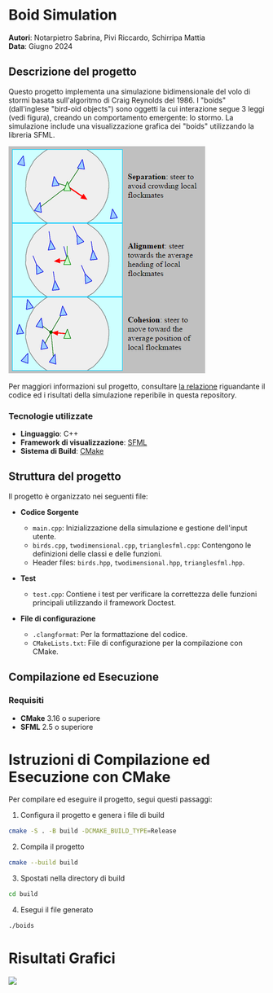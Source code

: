 # Boid Simulation

**Autori**: Notarpietro Sabrina, Pivi Riccardo, Schirripa Mattia  
**Data**: Giugno 2024  

## Descrizione del progetto

Questo progetto implementa una simulazione bidimensionale del volo di stormi basata sull'algoritmo di Craig Reynolds del 1986. I "boids" (dall'inglese "bird-oid objects") sono oggetti la cui interazione segue 3 leggi (vedi figura), creando un comportamento emergente: lo stormo. La simulazione include una visualizzazione grafica dei "boids" utilizzando la libreria SFML.

![le 3 leggi dei boids](./boids_laws.png)

Per maggiori informazioni sul progetto,
consultare [la relazione](Relazione_di_Programmazione_Boid_Simulation_1__Anno_DIFA_UNIBO.pdf) riguandante il codice ed i risultati della simulazione reperibile in questa repository.

### Tecnologie utilizzate
- **Linguaggio**: C++
- **Framework di visualizzazione**: [SFML](https://www.sfml-dev.org/)
- **Sistema di Build**: [CMake](https://cmake.org/)

## Struttura del progetto

Il progetto è organizzato nei seguenti file:

- **Codice Sorgente**
  - `main.cpp`: Inizializzazione della simulazione e gestione dell'input utente.
  - `birds.cpp`, `twodimensional.cpp`, `trianglesfml.cpp`: Contengono le definizioni delle classi e delle funzioni.
  - Header files: `birds.hpp`, `twodimensional.hpp`, `trianglesfml.hpp`.

- **Test**
  - `test.cpp`: Contiene i test per verificare la correttezza delle funzioni principali utilizzando il framework Doctest.

- **File di configurazione**
  - `.clangformat`: Per la formattazione del codice.
  - `CMakeLists.txt`: File di configurazione per la compilazione con CMake.

## Compilazione ed Esecuzione

### Requisiti
- **CMake** 3.16 o superiore
- **SFML** 2.5 o superiore

# Istruzioni di Compilazione ed Esecuzione con CMake

Per compilare ed eseguire il progetto, segui questi passaggi:


 1. Configura il progetto e genera i file di build
```bash
cmake -S . -B build -DCMAKE_BUILD_TYPE=Release
```
 2. Compila il progetto
```bash
cmake --build build
```
 3. Spostati nella directory di build
```bash
cd build
```
 4. Esegui il file generato
```bash
./boids
```
# Risultati Grafici

![](https://raw.githubusercontent.com/rpivi/boids_simulation/main/Boid_graphics_1_-_online-video-cutter.com_.gif)
